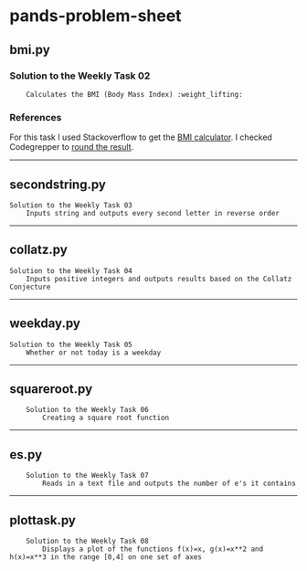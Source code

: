 # pands-problem-sheet
##  bmi.py 

###    Solution to the Weekly Task 02
        Calculates the BMI (Body Mass Index) :weight_lifting:

###    References
For this task I used Stackoverflow to get the [BMI calculator][1].
I checked Codegrepper to [round the result][2].  

[1]: https://stackoverflow.com/questions/20405610/bmi-calculator-in-python/20405792
[2]: https://www.codegrepper.com/code-examples/python/how+to+round+with+format+in+python

___
##  secondstring.py 

    Solution to the Weekly Task 03
        Inputs string and outputs every second letter in reverse order

___
##  collatz.py 

    Solution to the Weekly Task 04
        Inputs positive integers and outputs results based on the Collatz Conjecture

___
##  weekday.py

    Solution to the Weekly Task 05
        Whether or not today is a weekday 

___
##  squareroot.py 

        Solution to the Weekly Task 06
            Creating a square root function 

___
##  es.py

        Solution to the Weekly Task 07
            Reads in a text file and outputs the number of e's it contains

___   
##  plottask.py

        Solution to the Weekly Task 08
            Displays a plot of the functions f(x)=x, g(x)=x**2 and h(x)=x**3 in the range [0,4] on one set of axes